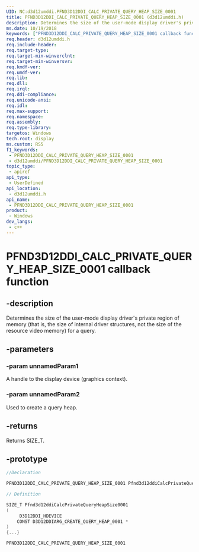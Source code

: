 ```yaml
---
UID: NC:d3d12umddi.PFND3D12DDI_CALC_PRIVATE_QUERY_HEAP_SIZE_0001
title: PFND3D12DDI_CALC_PRIVATE_QUERY_HEAP_SIZE_0001 (d3d12umddi.h)
description: Determines the size of the user-mode display driver's private region of memory (that is, the size of internal driver structures, not the size of the resource video memory) for a query.
ms.date: 10/19/2018
keywords: ["PFND3D12DDI_CALC_PRIVATE_QUERY_HEAP_SIZE_0001 callback function"]
req.header: d3d12umddi.h
req.include-header: 
req.target-type: 
req.target-min-winverclnt: 
req.target-min-winversvr: 
req.kmdf-ver: 
req.umdf-ver: 
req.lib: 
req.dll: 
req.irql: 
req.ddi-compliance: 
req.unicode-ansi: 
req.idl: 
req.max-support: 
req.namespace: 
req.assembly: 
req.type-library: 
targetos: Windows
tech.root: display
ms.custom: RS5
f1_keywords:
 - PFND3D12DDI_CALC_PRIVATE_QUERY_HEAP_SIZE_0001
 - d3d12umddi/PFND3D12DDI_CALC_PRIVATE_QUERY_HEAP_SIZE_0001
topic_type:
 - apiref
api_type:
 - UserDefined
api_location:
 - d3d12umddi.h
api_name:
 - PFND3D12DDI_CALC_PRIVATE_QUERY_HEAP_SIZE_0001
product:
 - Windows
dev_langs:
 - c++
---
```


# PFND3D12DDI_CALC_PRIVATE_QUERY_HEAP_SIZE_0001 callback function


## -description

Determines the size of the user-mode display driver's private region of memory (that is, the size of internal driver structures, not the size of the resource video memory) for a query.

## -parameters

### -param unnamedParam1

A handle to the display device (graphics context).

### -param unnamedParam2

Used to create a query heap.

## -returns

Returns SIZE_T.

## -prototype

```cpp
//Declaration

PFND3D12DDI_CALC_PRIVATE_QUERY_HEAP_SIZE_0001 Pfnd3d12ddiCalcPrivateQueryHeapSize0001; 

// Definition

SIZE_T Pfnd3d12ddiCalcPrivateQueryHeapSize0001 
(
	 D3D12DDI_HDEVICE
	CONST D3D12DDIARG_CREATE_QUERY_HEAP_0001 *
)
{...}

PFND3D12DDI_CALC_PRIVATE_QUERY_HEAP_SIZE_0001 


```

